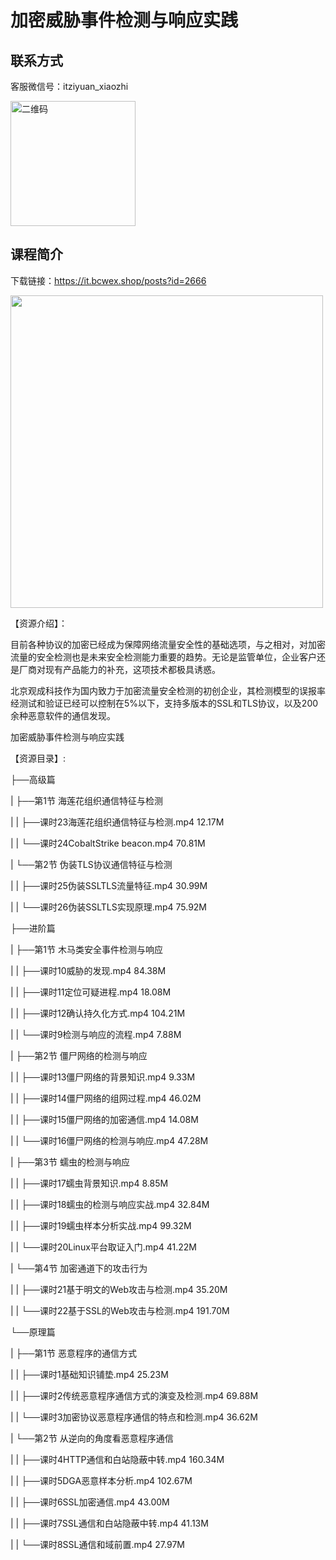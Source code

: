 # 加密威胁事件检测与响应实践

## 联系方式

客服微信号：itziyuan_xiaozhi

<img src="https://ziyuanyun.oss-cn-guangzhou.aliyuncs.com/common/20240614073449/666b82192834a.jpg" width="200" height="200" alt="二维码">

## 课程简介

下载链接：https://it.bcwex.shop/posts?id=2666

<img src="https://ziyuanyun.oss-cn-guangzhou.aliyuncs.com/yun/20240515184210/6644918211091.jpg" width="500" alt="">

  【资源介绍】：

 目前各种协议的加密已经成为保障网络流量安全性的基础选项，与之相对，对加密流量的安全检测也是未来安全检测能力重要的趋势。无论是监管单位，企业客户还是厂商对现有产品能力的补充，这项技术都极具诱惑。

 北京观成科技作为国内致力于加密流量安全检测的初创企业，其检测模型的误报率经测试和验证已经可以控制在5%以下，支持多版本的SSL和TLS协议，以及200余种恶意软件的通信发现。

 加密威胁事件检测与响应实践



 【资源目录】:

 ├──高级篇

 | ├──第1节 海莲花组织通信特征与检测

 | | ├──课时23海莲花组织通信特征与检测.mp4 12.17M

 | | └──课时24CobaltStrike beacon.mp4 70.81M

 | └──第2节 伪装TLS协议通信特征与检测

 | | ├──课时25伪装SSLTLS流量特征.mp4 30.99M

 | | └──课时26伪装SSLTLS实现原理.mp4 75.92M

 ├──进阶篇

 | ├──第1节 木马类安全事件检测与响应

 | | ├──课时10威胁的发现.mp4 84.38M

 | | ├──课时11定位可疑进程.mp4 18.08M

 | | ├──课时12确认持久化方式.mp4 104.21M

 | | └──课时9检测与响应的流程.mp4 7.88M

 | ├──第2节 僵尸网络的检测与响应

 | | ├──课时13僵尸网络的背景知识.mp4 9.33M

 | | ├──课时14僵尸网络的组网过程.mp4 46.02M

 | | ├──课时15僵尸网络的加密通信.mp4 14.08M

 | | └──课时16僵尸网络的检测与响应.mp4 47.28M

 | ├──第3节 蠕虫的检测与响应

 | | ├──课时17蠕虫背景知识.mp4 8.85M

 | | ├──课时18蠕虫的检测与响应实战.mp4 32.84M

 | | ├──课时19蠕虫样本分析实战.mp4 99.32M

 | | └──课时20Linux平台取证入门.mp4 41.22M

 | └──第4节 加密通道下的攻击行为

 | | ├──课时21基于明文的Web攻击与检测.mp4 35.20M

 | | └──课时22基于SSL的Web攻击与检测.mp4 191.70M

 └──原理篇

 | ├──第1节 恶意程序的通信方式

 | | ├──课时1基础知识铺垫.mp4 25.23M

 | | ├──课时2传统恶意程序通信方式的演变及检测.mp4 69.88M

 | | └──课时3加密协议恶意程序通信的特点和检测.mp4 36.62M

 | └──第2节 从逆向的角度看恶意程序通信

 | | ├──课时4HTTP通信和白站隐蔽中转.mp4 160.34M

 | | ├──课时5DGA恶意样本分析.mp4 102.67M

 | | ├──课时6SSL加密通信.mp4 43.00M

 | | ├──课时7SSL通信和白站隐蔽中转.mp4 41.13M

 | | └──课时8SSL通信和域前置.mp4 27.97M

  